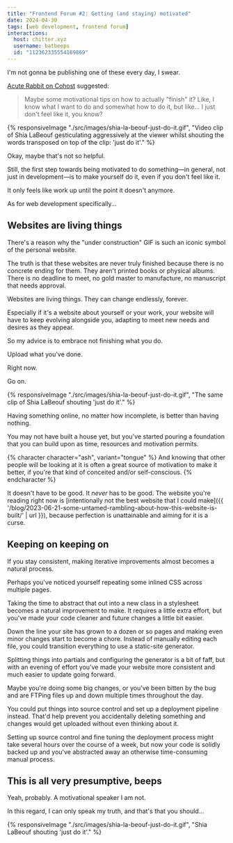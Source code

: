 ```yaml
---
title: "Frontend Forum #2: Getting (and staying) motivated"
date: 2024-04-30
tags: [web development, frontend forum]
interactions:
  host: chitter.xyz
  username: batbeeps
  id: "112362335554169869"
---
```


I'm not gonna be publishing one of these every day, I swear.

[Acute Rabbit on Cohost](https://cohost.org/AcuteRabbit) suggested:

> Maybe some motivational tips on how to actually "finish" it? Like, I know what I want to do and somewhat how to do it, but like... I just don't feel like it, you know?

{% responsiveImage "./src/images/shia-la-beouf-just-do-it.gif", "Video clip of Shia LaBeouf gesticulating aggressively at the viewer whilst shouting the words transposed on top of the clip: 'just do it'." %}

Okay, maybe that's not so helpful.

Still, the first step towards being motivated to do something—in general, not just in development—is to make yourself do it, even if you don't feel like it.

It only feels like work up until the point it doesn't anymore.

As for web development specifically...

## Websites are living things

There's a reason why the "under construction" GIF is such an iconic symbol of the personal website.

The truth is that these websites are never truly finished because there is no concrete ending for them. They aren't printed books or physical albums. There is no deadline to meet, no gold master to manufacture, no manuscript that needs approval.

Websites are living things. They can change endlessly, forever.

Especially if it's a website about yourself or your work, your website will have to keep evolving alongside you, adapting to meet new needs and desires as they appear.

So my advice is to embrace not finishing what you do.

Upload what you've done.

Right now.

Go on.

{% responsiveImage "./src/images/shia-la-beouf-just-do-it.gif", "The same clip of Shia LaBeouf shouting 'just do it'." %}

Having something online, no matter how incomplete, is better than having nothing.

You may not have built a house yet, but you've started pouring a foundation that you can build upon as time, resources and motivation permits.

{% character character="ash", variant="tongue" %}
And knowing that other people will be looking at it is often a great source of motivation to make it better, if you're that kind of conceited and/or self-conscious.
{% endcharacter %}

It doesn't have to be good. It _never_ has to be good. The website you're reading right now is [intentionally not the best website that I could make]({{ '/blog/2023-06-21-some-untamed-rambling-about-how-this-website-is-built/' | url }}), because perfection is unattainable and aiming for it is a curse.

## Keeping on keeping on

If you stay consistent, making iterative improvements almost becomes a natural process.

Perhaps you've noticed yourself repeating some inlined CSS across multiple pages.

Taking the time to abstract that out into a new class in a stylesheet becomes a natural improvement to make. It requires a little extra effort, but you've made your code cleaner and future changes a little bit easier.

Down the line your site has grown to a dozen or so pages and making even minor changes start to become a chore. Instead of manually editing each file, you could transition everything to use a static-site generator.

Splitting things into partials and configuring the generator is a bit of faff, but with an evening of effort you've made your website more consistent and much easier to update going forward.

Maybe you're doing some big changes, or you've been bitten by the bug and are FTPing files up and down multiple times throughout the day.

You could put things into source control and set up a deployment pipeline instead. That'd help prevent you accidentally deleting something and changes would get uploaded without even thinking about it.

Setting up source control and fine tuning the deployment process might take several hours over the course of a week, but now your code is solidly backed up and you've abstracted away an otherwise time-consuming manual process.

## This is all very presumptive, beeps

Yeah, probably. A motivational speaker I am not.

In this regard, I can only speak my truth, and that's that you should...

{% responsiveImage "./src/images/shia-la-beouf-just-do-it.gif", "Shia LaBeouf shouting 'just do it'." %}
